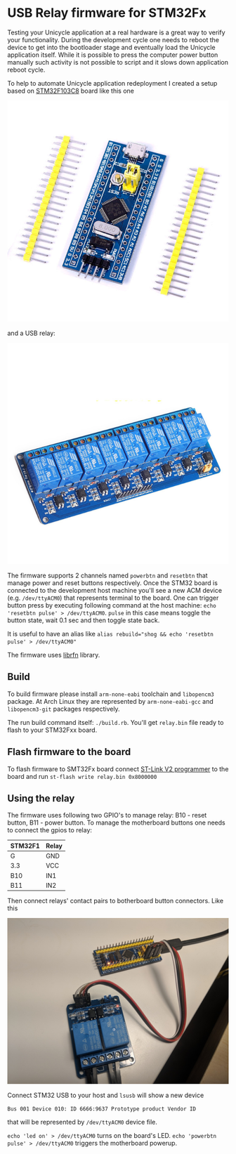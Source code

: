 # USB Relay firmware for STM32Fx

Testing your Unicycle application at a real hardware is a great way to verify your functionality.
During the development cycle one needs to reboot the device to get into the bootloader stage and eventually load the Unicycle application itself. While it is possible to press the computer power button manually such activity is not possible to script and it slows down application reboot cycle.

To help to automate Unicycle application redeployment I created a setup based on
[STM32F103C8](https://www.st.com/en/microcontrollers-microprocessors/stm32f103c8.html) board like this one

![STM32F103C8](docs/stm32f1.jpg)

and a USB relay:

![USB relay](docs/relay.jpg)

The firmware supports 2 channels named `powerbtn` and `resetbtn` that manage power and reset buttons respectively. Once the STM32 board is connected to the development host machine you'll see a new ACM device (e.g. `/dev/ttyACM0`) that represents terminal to the board. One can trigger button press by executing following command at the host machine: `echo 'resetbtn pulse' > /dev/ttyACM0`. `pulse` in this case means toggle the button state, wait 0.1 sec and then toggle state back.

It is useful to have an alias like `alias rebuild="shog && echo 'resetbtn pulse' > /dev/ttyACM0"`

The firmware uses [librfn](https://github.com/daniel-thompson/librfn) library.

## Build
To build firmware please install `arm-none-eabi` toolchain and `libopencm3` package. At Arch Linux they are represented by `arm-none-eabi-gcc` and `libopencm3-git` packages respectively.

The run build command itself: `./build.rb`. You'll get `relay.bin` file ready to flash to your STM32Fxx board.

## Flash firmware to the board
To flash firmware to SMT32Fx board connect [ST-Link V2 programmer](https://www.amazon.com/Aideepen-ST-Link-Programming-Emulator-Downloader/dp/B01J7N3RE6) to the board and run
`st-flash write relay.bin 0x8000000`

## Using the relay
The firmware uses following two GPIO's to manage relay: B10 - reset button, B11 - power button. To manage the motherboard buttons one needs to connect the gpios to relay:

|STM32F1|Relay|
| ---- | --- |
|G|GND|
|3.3|VCC|
|B10|IN1|
|B11|IN2|

Then connect relays' contact pairs to botherboard button connectors. Like this

![USB relay](docs/setup.jpg)

Connect STM32 USB to your host and `lsusb` will show a new device
```
Bus 001 Device 010: ID 6666:9637 Prototype product Vendor ID
```
that will be represented by `/dev/ttyACM0` device file.

`echo 'led on' > /dev/ttyACM0` turns on the board's LED. `echo 'powerbtn pulse' > /dev/ttyACM0`
 triggers the motherboard powerup.
